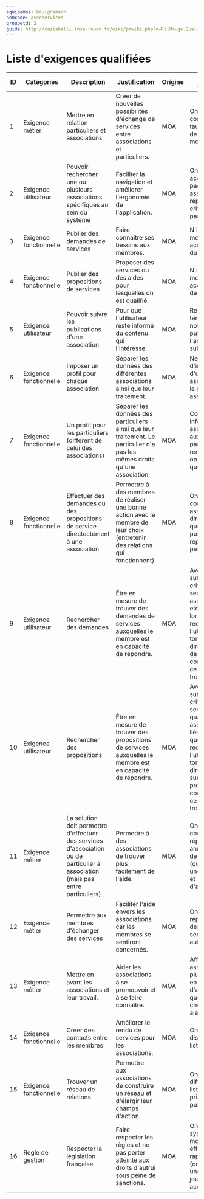 ```yaml
---
equipemoa: kouignamann
nomcode: assoservices
groupetd: 2
guide: http://casisbelli.insa-rouen.fr/wiki/pmwiki.php?n=FilRouge.QualifierExigence
---
```

# Liste d'exigences qualifiées







| ID | Catégories             | Description                                                                                                                     | Justification                                                                                                                  | Origine | Critères de satisfaction                                                                                                                                                                                                 | Contentement MOA | Mécontentement MOA | Exigences Dépendantes | Exigences conflictuelles |
|----|------------------------|---------------------------------------------------------------------------------------------------------------------------------|--------------------------------------------------------------------------------------------------------------------------------|---------|--------------------------------------------------------------------------------------------------------------------------------------------------------------------------------------------------------------------------|------------------|--------------------|-----------------------|--------------------------|
| 1  | Exigence métier        | Mettre en relation particuliers et associations                                                                                 | Créer de nouvelles possibilités d'échange de services entre associations et particuliers.                                      | MOA     | On doit pouvoir consulter les taux et le temps de réponse des membres.                                                                                                                                                   | 3                | 5                  | 12                    |                          |
| 2  | Exigence utilisateur   | Pouvoir rechercher une ou plusieurs associations spécifiques au sein du système                                                 | Faciliter la navigation et améliorer l'ergonomie de l'application.                                                             | MOA     | On doit pouvoir accéder à la page d'une association qui répond à des critères spécifiés par l'utilisateur.                                                                                                               | 4                | 4                  | 6                     |                          |
| 3  | Exigence fonctionnelle | Publier des demandes de services                                                                                                | Faire connaitre ses besoins aux membres.                                                                                       | MOA     | N'importe quel membre peut accéder au détail du besoin.                                                                                                                                                                  | 2                | 5                  |                       |                          |
| 4  | Exigence fonctionnelle | Publier des propositions de services                                                                                            | Proposer des services ou des aides pour lesquelles on est qualifié.                                                            | MOA     | N'importe quel membre peut accéder au détail de la proposition.                                                                                                                                                          | 2                | 5                  |                       |                          |
| 5  | Exigence utilisateur   | Pouvoir suivre les publications d'une association                                                                               | Pour que l'utilisateur reste informé du contenu qui l'intéresse.                                                               | MOA     | Recevoir en temps réel des notifications de publication de l'association suivie.                                                                                                                                         | 5                | 2                  | 6                     |                          |
| 6  | Exigence fonctionnelle | Imposer un profil pour chaque association                                                                                       | Séparer les données des différentes associations ainsi que leur traitement.                                                    | MOA     | Ne pas voir d'informations d'une autre association sur le profil d'autres assocations.                                                                                                                                   | 2                | 5                  |                       |                          |
| 7  | Exigence fonctionnelle | Un profil pour les particuliers (différent de celui des associations)                                                           | Séparer les données des particuliers  ainsi que leur traitement. Le particulier n'a pas les mêmes droits qu'une association.   | MOA     | Concernant les informations des associations auxquelles le particulier a rendu service, on n'affichera que leur nom.                                                                                                     | 2                | 5                  |                       |                          |
| 8  | Exigence fonctionnelle | Effectuer des demandes ou des propositions de service directectement à une association                                          | Permettre à des membres de réaliser une bonne action avec le membre de leur choix (entretenir des relations qui fonctionnent). | MOA     | On doit pouvoir contacter une association directement et que celle-ci puisse nous répondre personnellement.                                                                                                              | 3                | 4                  | 6, 3 et 4             |                          |
| 9  | Exigence utilisateur   | Rechercher des demandes                                                                                                         | Être en mesure de trouver des demandes de services auxquelles le membre est en capacité de répondre.                           | MOA     | Avoir suffisament de critères (objet, secteur, durée, association liée, etc) pour que lors de sa recherche, l'utilisateur tombe directement sur des demandes correspondant à ce qu'il voulait trouver.                   | 3                | 4                  | 2                     |                          |
| 10 | Exigence utilisateur   | Rechercher des propositions                                                                                                     | Être en mesure de trouver des propositions de services auxquelles le membre est en capacité de répondre.                       | MOA     | Avoir suffisament de critères (objet, secteur, durée, qualification, association liée,etc) pour que lors de sa recherche, l'utilisateur tombe directement sur,des propositions correspondant à ce qu'il voulait trouver. | 3                | 4                  | 3                     |                          |
| 11 | Exigence métier        | La solution doit permettre d'effectuer des services d'association ou de particulier à association (mais pas entre particuliers) | Permettre à des associations de trouver plus facilement de l'aide.                                                             | MOA     | On doit pouvoir consulter et répondre à des annonces venant de particuliers (quand on est une association) et d'associations.                                                                                            | 2                | 5                  | 7                     |                          |
| 12 | Exigence métier        | Permettre aux membres d'échanger des services                                                                                   | Faciliter l'aide envers les associations car les membres se sentiront concernés.                                               | MOA     | On doit pouvoir répondre aux demandes de services par un autre service.                                                                                                                                                  | 2                | 5                  | 3 et 4                |                          |
| 13 | Exigence métier        | Mettre en avant les associations et leur travail.                                                                               | Aider les associations à se promouvoir et à se faire connaître.                                                                | MOA     | Afficher les associations les plus impliquées en page d'accueil ainsi que certaines choisies aléatoirement.                                                                                                              | 5                | 2                  | 6 et 12               |                          |
| 14 | Exigence fonctionnelle | Créer des contacts entre les membres                                                                                            | Améliorer le rendu de services pour les associations.                                                                          | MOA     | On doit pouvoir disposer d'une liste de contacts.                                                                                                                                                                        | 4                | 3                  | 1                     |                          |
| 15 | Exigence fonctionnelle | Trouver un réseau de relations                                                                                                  | Permettre aux associations de construire un réseau et d'élargir leur champs d'action.                                          | MOA     | On doit pouvoir différencier une liste de contacts privée et une publique.                                                                                                                                               | 5                | 3                  | 1                     |                          |
| 16 | Règle de gestion       | Respecter la législation française                                                                                              | Faire respecter les règles et ne pas porter atteinte aux droits d'autrui sous peine de sanctions.                              | MOA     | On doit avoir un système de modération efficace et rapide à réagir (on considère une demi-journée comme acceptable).                                                                                                     | 2                | 5                  |                       | 3, 4, 6, 7 et 8          |
